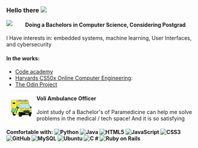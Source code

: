 <!-- Heading -->
### Hello there <img src = "https://raw.githubusercontent.com/MartinHeinz/MartinHeinz/master/wave.gif" width = 30px />

<img src="https://upload.wikimedia.org/wikipedia/en/b/bd/University_of_Waikato_logo.svg" width = 50px align="left">
<h4> Doing a Bachelors in Computer Science, Considering Postgrad </h4>
I Have interests in: embedded systems, machine learning, User Interfaces, and cybersecurity

#### In the works:
* [Code academy](https://www.codecademy.com/)
* [Harvards CS50x Online Computer Engineering](https://www.edx.org/course/introduction-computer-science-harvardx-cs50x):
* [The Odin Project](https://www.theodinproject.com/paths/full-stack-ruby-on-rails)
<img src="https://github.com/RyanJManchester/RyanJManchester/blob/main/ambo.gif" width = 80px align="left">
<h4> Voli Ambulance Officer </h4>
Joint study of a Bachelor's of Paramedicine can help me solve problems in the medical / tech space! And it is so satisfying
 
#### Comfortable with: ![Python](https://img.shields.io/badge/-Python-black?style=flat-square&logo=Python) ![Java](https://img.shields.io/badge/-java-E34A86?style=flat-square&logo=java) ![HTML5](https://img.shields.io/badge/-HTML5-E34F26?style=flat-square&logo=html5&logoColor=white) ![JavaScript](https://img.shields.io/badge/-JavaScript-%23F7DF1C?style=flat-square&logo=javascript&logoColor=000000&labelColor=%23F7DF1C&color=%23FFCE5A) ![CSS3](https://img.shields.io/badge/-CSS3-1572B6?style=flat-square&logo=css3) ![GitHub](https://img.shields.io/badge/-GitHub-181717?style=flat-square&logo=github) ![MySQL](https://img.shields.io/badge/-MySQL-black?style=flat-square&logo=mysql) ![Ubuntu](https://img.shields.io/badge/-Ubuntu-000000?style=flat&logo=ubuntu&logoColor=#E95420) ![C #](https://img.shields.io/badge/C%23-239120?style=flat&logo=csharp&logoColor=white) ![Ruby on Rails](https://img.shields.io/badge/rails-%23CC0000.svg?style=flat&logo=ruby-on-rails&logoColor=white)
